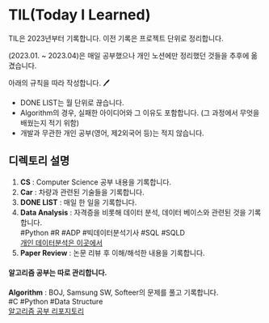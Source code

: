 # TIL(Today I Learned)

TIL은 2023년부터 기록합니다. 이전 기록은 프로젝트 단위로 정리합니다.

(2023.01. ~ 2023.04)은 매일 공부했으나 개인 노션에만 정리했던 것들을 추후에 옮겼습니다.

아래의 규칙을 따라 작성합니다. :pen:
- DONE LIST는 월 단위로 끊습니다.
- Algorithm의 경우, 실패한 아이디어와 그 이유도 포함합니다. (그 과정에서 무엇을 배웠는지 적기 위함)
- 개발과 무관한 개인 공부(영어, 제2외국어 등)는 적지 않습니다.

## 디렉토리 설명
1. __CS__ : Computer Science 공부 내용을 기록합니다.<br>
2. __Car__ : 차량과 관련된 기술들을 기록합니다.<br>
3. __DONE LIST__ : 매일 한 일을 기록합니다.<br>
4. __Data Analysis__ : 자격증을 비롯해 데이터 분석, 데이터 베이스와 관련된 것을 기록합니다.<br>
  #Python #R #ADP #빅데이터분석기사 #SQL #SQLD<br>
  [개인 데이터분석은 이곳에서](https://github.com/lou9am/Data_Analysis.git) 
5. __Paper Review__ : 논문 리뷰 후 이해/해석한 내용을 기록합니다.<br>

#### 알고리즘 공부는 따로 관리합니다.
__Algorithm__ : BOJ, Samsung SW, Softeer의 문제를 풀고 기록합니다.<br>
  #C #Python #Data Structure<br>
  [알고리즘 공부 리포지토리](https://github.com/lou9am/AlgorithmStudy)
